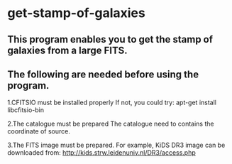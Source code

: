# get-stamp-of-galaxies
## This program enables you to get the stamp of galaxies from a large FITS. 
## The following are needed before using the program.
  1.CFITSIO must be installed properly
  If not, you could try:
  apt-get install libcfitsio-bin
  
  2.The catalogue must be prepared
  The catalogue need to contains the coordinate of source.
  
  3.The FITS image must be prepared.
  For example, KiDS DR3 image can be downloaded from:
  http://kids.strw.leidenuniv.nl/DR3/access.php
